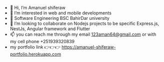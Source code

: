 - 👋 Hi, I’m Amanuel shiferaw
- 👀 I’m interested in web and mobile developments 
- 🌱 Software Engineering BSC  BahirDar university
- 💞️ I’m looking to collaborate on Nodejs projects to be specific Express.js, NestJs, Angular framework and Flutter
- 📫 you can reach me through my email 123aman64@gmail.com or with my cell phone +251939320839
- my portfolio link 👉👉👉  https://amanuel-shiferaw-portfolio.herokuapp.com

<!---
aman123shi/aman123shi is a ✨ special ✨ repository because its `README.md` (this file) appears on your GitHub profile.
You can click the Preview link to take a look at your changes.
--->
